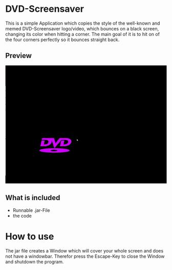 # DVD-Screensaver
This is a simple Application which copies the style of the well-known and memed DVD-Screensaver logo/video, which bounces on a black screen, changing its color when hitting a corner.
The main goal of it is to hit on of the four corners perfectly so it bounces straight back.

## Preview
![Preview](DVD_Screensaver.gif)

## What is included
- Runnable .jar-File
- the code

# How to use
The jar file creates a Window which will cover your whole screen and does not have a windowbar. Therefor press the Escape-Key to close the Window and shutdown the program.
